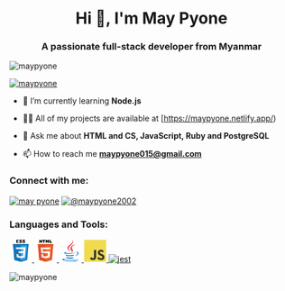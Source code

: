 <h1 align="center">Hi 👋, I'm May Pyone</h1>
<h3 align="center">A passionate full-stack developer from Myanmar</h3>
<p align="left"> <img src="https://komarev.com/ghpvc/?username=maypyone&label=Profile%20views&color=0e75b6&style=flat" alt="maypyone" /> </p>

<p align="left"> <a href="https://github.com/ryo-ma/github-profile-trophy"><img src="https://github-profile-trophy.vercel.app/?username=maypyone" alt="maypyone" /></a> </p>

- 🌱 I’m currently learning **Node.js**

- 👨‍💻 All of my projects are available at [https://maypyone.netlify.app/)

- 💬 Ask me about **HTML and CS, JavaScript, Ruby and PostgreSQL**

- 📫 How to reach me **maypyone015@gmail.com**

<h3 align="left">Connect with me:</h3>
<p align="left">
<a href="https://www.linkedin.com/in/may-pyone-9439961a3/" target="blank"><img align="center" src="https://raw.githubusercontent.com/rahuldkjain/github-profile-readme-generator/master/src/images/icons/Social/linked-in-alt.svg" alt="may pyone" height="30" width="40" /></a>
<a href="https://www.hackerrank.com/maypyone2002?hr_r=1" target="blank"><img align="center" src="https://raw.githubusercontent.com/rahuldkjain/github-profile-readme-generator/master/src/images/icons/Social/hackerrank.svg" alt="@maypyone2002" height="30" width="40" /></a>
</p>

<h3 align="left">Languages and Tools:</h3>
<p align="left"> <a href="https://www.w3schools.com/css/" target="_blank" rel="noreferrer"> <img src="https://raw.githubusercontent.com/devicons/devicon/master/icons/css3/css3-original-wordmark.svg" alt="css3" width="40" height="40"/> </a> <a href="https://www.w3.org/html/" target="_blank" rel="noreferrer"> <img src="https://raw.githubusercontent.com/devicons/devicon/master/icons/html5/html5-original-wordmark.svg" alt="html5" width="40" height="40"/> </a> <a href="https://www.java.com" target="_blank" rel="noreferrer"> <img src="https://raw.githubusercontent.com/devicons/devicon/master/icons/java/java-original.svg" alt="java" width="40" height="40"/> </a> <a href="https://developer.mozilla.org/en-US/docs/Web/JavaScript" target="_blank" rel="noreferrer"> <img src="https://raw.githubusercontent.com/devicons/devicon/master/icons/javascript/javascript-original.svg" alt="javascript" width="40" height="40"/> </a> <a href="https://jestjs.io" target="_blank" rel="noreferrer"> <img src="https://www.vectorlogo.zone/logos/jestjsio/jestjsio-icon.svg" alt="jest" width="40" height="40"/> </a> </p>

<p><img align="center" src="https://github-readme-stats.vercel.app/api/top-langs?username=maypyone&show_icons=true&locale=en&layout=compact" alt="maypyone" /></p>
